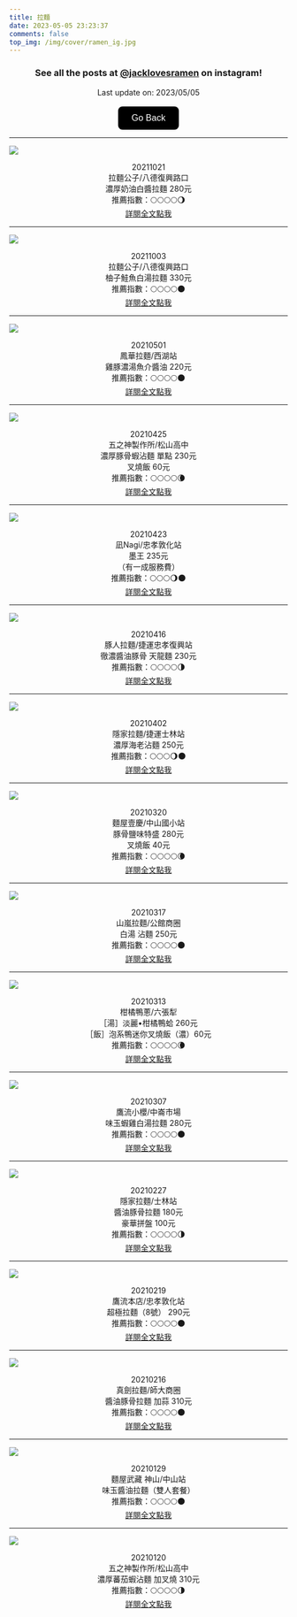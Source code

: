 ```yaml
---
title: 拉麵
date: 2023-05-05 23:23:37
comments: false
top_img: /img/cover/ramen_ig.jpg
---
```


<center>
<h3>See all the posts at <a href="https://www.instagram.com/jacklovesramen/">@jacklovesramen</a> on instagram!</h3>
</center>

<!-- START -->

<center>Last update on: 2023/05/05</center>

<center>
<br>
<a href='https://jackchen890311.github.io/ramen/'><button style="background-color: black; border: none; color: white; padding: 12px 24px; text-align: center; text-decoration: none; display: inline-block; font-size: 16px; border-radius: 8px;">Go Back</button></a>
<br>
</center>

---

![](https://scontent.cdninstagram.com/v/t51.29350-15/246849760_1031519574056676_679071136897139031_n.jpg?_nc_cat=104&ccb=1-7&_nc_sid=8ae9d6&_nc_ohc=OreEEUO4SFYAX_iZUdI&_nc_oc=AQk_tejrcbjm-83wB-_YZJ8kVoeNOOX41ufMbjQzLk9Gc8TOa8Oh-k1UWL83BNCoKH4&_nc_ht=scontent.cdninstagram.com&edm=ANo9K5cEAAAA&oh=00_AfDUvWHcZ-RCkGmiTYxm-bky7rw0x_QJUYFihk8z6zzXnA&oe=645A8F50)
<center>
20211021<br>
拉麵公子/八德復興路口<br>
濃厚奶油白醬拉麵 280元<br>
推薦指數：🌕🌕🌕🌕🌖<br>
<a href='https://www.instagram.com/p/CVSg3TuhhHs/'>詳閱全文點我</a></center>

---

![](https://scontent.cdninstagram.com/v/t51.29350-15/244710607_280127853931932_5325365264133966854_n.webp?stp=dst-jpg&_nc_cat=104&ccb=1-7&_nc_sid=8ae9d6&_nc_ohc=vtWV9chss1MAX_MSVX8&_nc_ht=scontent.cdninstagram.com&edm=ANo9K5cEAAAA&oh=00_AfBTvIPj69UVamiih2RYzTWBlRaSa6kRLmhedgZIyeVc6w&oe=645A4635)
<center>
20211003<br>
拉麵公子/八德復興路口<br>
柚子鮭魚白湯拉麵 330元<br>
推薦指數：🌕🌕🌕🌕🌑<br>
<a href='https://www.instagram.com/p/CUwofw2r5Bv/'>詳閱全文點我</a></center>

---

![](https://scontent.cdninstagram.com/v/t51.29350-15/179378830_480998399799351_1085073778374271957_n.jpg?_nc_cat=100&ccb=1-7&_nc_sid=8ae9d6&_nc_ohc=WpHtvleWRX0AX_-k8nT&_nc_ht=scontent.cdninstagram.com&edm=ANo9K5cEAAAA&oh=00_AfD2Zzml2FOthpXgyZ6xgF2GMAi9KAFhpmaa-ovy9fgscw&oe=64596C99)
<center>
20210501<br>
鳳華拉麵/西湖站<br>
雞豚濃湯魚介醬油 220元<br>
推薦指數：🌕🌕🌕🌕🌑<br>
<a href='https://www.instagram.com/p/COWuwjvA3VV/'>詳閱全文點我</a></center>

---

![](https://scontent.cdninstagram.com/v/t51.29350-15/180355680_870504283505010_5744903010600299316_n.jpg?_nc_cat=105&ccb=1-7&_nc_sid=8ae9d6&_nc_ohc=LcnVQGg-Tt4AX-fR1Hi&_nc_ht=scontent.cdninstagram.com&edm=ANo9K5cEAAAA&oh=00_AfBk4_nwdq8dS-fgvjXsXRDtcKw6fedNI54E7pfgB1UT9A&oe=64598A77)
<center>
20210425<br>
五之神製作所/松山高中<br>
濃厚豚骨蝦沾麵 單點 230元<br>
叉燒飯 60元<br>
推薦指數：🌕🌕🌕🌕🌘<br>
<a href='https://www.instagram.com/p/COWt6UrAMPN/'>詳閱全文點我</a></center>

---

![](https://scontent.cdninstagram.com/v/t51.29350-15/180900038_311632423722787_268505346033510180_n.jpg?_nc_cat=106&ccb=1-7&_nc_sid=8ae9d6&_nc_ohc=9n9izGg4wlwAX_eF9UF&_nc_ht=scontent.cdninstagram.com&edm=ANo9K5cEAAAA&oh=00_AfDZ_wPrgNgML4CAb8y-LToYFKdz-KndyhDyt8q69DSCyw&oe=6458F6F8)
<center>
20210423<br>
凪Nagi/忠孝敦化站<br>
墨王 235元<br>
（有一成服務費）<br>
推薦指數：🌕🌕🌕🌖🌑<br>
<a href='https://www.instagram.com/p/COWtIoCgLmh/'>詳閱全文點我</a></center>

---

![](https://scontent.cdninstagram.com/v/t51.29350-15/175323557_510576183435173_3198164247092515389_n.jpg?_nc_cat=107&ccb=1-7&_nc_sid=8ae9d6&_nc_ohc=cStI3KrYQbYAX_kH2o8&_nc_ht=scontent.cdninstagram.com&edm=ANo9K5cEAAAA&oh=00_AfCV3TfEMmMcUQcFquTsFxkO9fPIUkUfkoNEGpPY9i4aLQ&oe=645A4873)
<center>
20210416<br>
豚人拉麵/捷運忠孝復興站<br>
徹濃醬油豚骨 天龍麵 230元<br>
推薦指數：🌕🌕🌕🌕🌗<br>
<a href='https://www.instagram.com/p/CNw5yHxge65/'>詳閱全文點我</a></center>

---

![](https://scontent.cdninstagram.com/v/t51.29350-15/173908983_194432215826356_4943691118311477843_n.jpg?_nc_cat=110&ccb=1-7&_nc_sid=8ae9d6&_nc_ohc=O6REH3LuS1gAX_zxv3H&_nc_ht=scontent.cdninstagram.com&edm=ANo9K5cEAAAA&oh=00_AfAZ44aJuL0BL595WbEjLoiqPOPddkG6pbRHpzrfLmnZ3A&oe=6459142C)
<center>
20210402<br>
隱家拉麵/捷運士林站<br>
濃厚海老沾麵 250元<br>
推薦指數：🌕🌕🌕🌖🌑<br>
<a href='https://www.instagram.com/p/CNw5FmUAVB_/'>詳閱全文點我</a></center>

---

![](https://scontent.cdninstagram.com/v/t51.29350-15/162710056_1406169009721711_6585820134282477184_n.jpg?_nc_cat=106&ccb=1-7&_nc_sid=8ae9d6&_nc_ohc=R3awVW9CsTQAX99HdGv&_nc_oc=AQnfIuCv3nawcIugLfvtDJN0RNP9Y9iyoqJkY9ioEeJ_fmDe96ptCHnWATOZ5Xz-zwE&_nc_ht=scontent.cdninstagram.com&edm=ANo9K5cEAAAA&oh=00_AfCXN6iYdeFQO6yh8Zg_Z0XpUTl_OU1P4n9zQ2OJSVP_7g&oe=64592312)
<center>
20210320<br>
麵屋壹慶/中山國小站<br>
豚骨鹽味特盛 280元<br>
叉燒飯 40元<br>
推薦指數：🌕🌕🌕🌕🌘<br>
<a href='https://www.instagram.com/p/CMowfIzg64t/'>詳閱全文點我</a></center>

---

![](https://scontent.cdninstagram.com/v/t51.29350-15/161047842_960184904812477_4084869735382899692_n.jpg?_nc_cat=108&ccb=1-7&_nc_sid=8ae9d6&_nc_ohc=T7xciD-LLF4AX8MYMUm&_nc_ht=scontent.cdninstagram.com&edm=ANo9K5cEAAAA&oh=00_AfDxFaKshfUu_rL95tRmXHQPcoKtE8JIGCh_Z7thSZNyqg&oe=645A86F2)
<center>
20210317<br>
山嵐拉麵/公館商圈<br>
白湯 沾麵 250元<br>
推薦指數：🌕🌕🌕🌕🌑<br>
<a href='https://www.instagram.com/p/CMhKjd3AoqU/'>詳閱全文點我</a></center>

---

![](https://scontent.cdninstagram.com/v/t51.29350-15/159960947_805189360351709_1344227617622126048_n.jpg?_nc_cat=106&ccb=1-7&_nc_sid=8ae9d6&_nc_ohc=Clu05Ch_URwAX_DJkWE&_nc_ht=scontent.cdninstagram.com&edm=ANo9K5cEAAAA&oh=00_AfCaZK6qULb6rblcUpRiyDyUc8Al_qasxtNN8_XAUW5d1w&oe=645A5B65)
<center>
20210313<br>
柑橘鴨蔥/六張犁<br>
［湯］淡麗•柑橘鴨蛤 260元<br>
［飯］泡系鴨迷你叉燒飯（濃）60元<br>
推薦指數：🌕🌕🌕🌕🌘<br>
<a href='https://www.instagram.com/p/CMXJFLDAsqe/'>詳閱全文點我</a></center>

---

![](https://scontent.cdninstagram.com/v/t51.29350-15/157239876_1715073225319973_2769358349772873667_n.jpg?_nc_cat=101&ccb=1-7&_nc_sid=8ae9d6&_nc_ohc=I5r3jI8gfiIAX9cHvR6&_nc_ht=scontent.cdninstagram.com&edm=ANo9K5cEAAAA&oh=00_AfADuSbIC2fV5p0c_EOGHsIRfTrKbo2PAV7jnhDrdvuFow&oe=6458D1C1)
<center>
20210307<br>
鷹流小櫻/中崙市場<br>
味玉蝦雞白湯拉麵 280元<br>
推薦指數：🌕🌕🌕🌕🌑<br>
<a href='https://www.instagram.com/p/CMHhbdlgibg/'>詳閱全文點我</a></center>

---

![](https://scontent.cdninstagram.com/v/t51.29350-15/155509641_543108453260838_5891409171792126939_n.jpg?_nc_cat=106&ccb=1-7&_nc_sid=8ae9d6&_nc_ohc=T2VxX65klFQAX_HHR1n&_nc_ht=scontent.cdninstagram.com&edm=ANo9K5cEAAAA&oh=00_AfApf1D7hqq2UK3HHRd3LqW275sVRWn-THKJRR8jk66fbQ&oe=645A2178)
<center>
20210227<br>
隱家拉麵/士林站<br>
醬油豚骨拉麵 180元<br>
豪華拼盤 100元<br>
推薦指數：🌕🌕🌕🌕🌗<br>
<a href='https://www.instagram.com/p/CLy7sjcgwNe/'>詳閱全文點我</a></center>

---

![](https://scontent.cdninstagram.com/v/t51.29350-15/154246683_121819993145560_5639072820664247320_n.jpg?_nc_cat=108&ccb=1-7&_nc_sid=8ae9d6&_nc_ohc=j2AvZjjSrH8AX_wEa2J&_nc_ht=scontent.cdninstagram.com&edm=ANo9K5cEAAAA&oh=00_AfA516TyPCzLKm9dLRvpQ4WAnsDHHw4trH5R-NYLQOJWOA&oe=645A6B1E)
<center>
20210219<br>
鷹流本店/忠孝敦化站<br>
超極拉麵（8號） 290元<br>
推薦指數：🌕🌕🌕🌕🌑<br>
<a href='https://www.instagram.com/p/CLy7njsgld4/'>詳閱全文點我</a></center>

---

![](https://scontent.cdninstagram.com/v/t51.29350-15/150605040_1015491615647178_2492825620291627860_n.jpg?_nc_cat=109&ccb=1-7&_nc_sid=8ae9d6&_nc_ohc=AevkK0cQmMgAX8Itdmr&_nc_oc=AQlY3XcANFCGWXqputKbRPAnUj_GlQ5vKw81KP2bdtbQqWaRoirm_-yVHqrMU9JZWf8&_nc_ht=scontent.cdninstagram.com&edm=ANo9K5cEAAAA&oh=00_AfDHYYeOp6adxj76OlKUFlMINxRkI6_W3m5ypnfB1CBkJw&oe=645948D9)
<center>
20210216<br>
真劍拉麵/師大商圈<br>
醬油豚骨拉麵 加蒜 310元<br>
推薦指數：🌕🌕🌕🌕🌑<br>
<a href='https://www.instagram.com/p/CLV3tejAX3P/'>詳閱全文點我</a></center>

---

![](https://scontent.cdninstagram.com/v/t51.29350-15/151001571_742208546413745_8137228704429162513_n.jpg?_nc_cat=105&ccb=1-7&_nc_sid=8ae9d6&_nc_ohc=pUEEdxX_6WUAX8DSXC5&_nc_ht=scontent.cdninstagram.com&edm=ANo9K5cEAAAA&oh=00_AfDZp3q9hu0Qt_rxtUtznWyfYJDbKXjS0VL_XJ4E0RuSjg&oe=645A2D96)
<center>
20210129<br>
麵屋武藏 神山/中山站<br>
味玉醬油拉麵（雙人套餐）<br>
推薦指數：🌕🌕🌕🌕🌑<br>
<a href='https://www.instagram.com/p/CLV24z8Alkl/'>詳閱全文點我</a></center>

---

![](https://scontent.cdninstagram.com/v/t51.29350-15/139925788_692375391427837_1639180510936064723_n.jpg?_nc_cat=108&ccb=1-7&_nc_sid=8ae9d6&_nc_ohc=3l-rmItMU-sAX_zTv8c&_nc_ht=scontent.cdninstagram.com&edm=ANo9K5cEAAAA&oh=00_AfDwvrI_QBf9SIttD4LNDxDNViL2Xj-z97NiBzqta9PGrQ&oe=645915C0)
<center>
20210120<br>
五之神製作所/松山高中<br>
濃厚蕃茄蝦沾麵 加叉燒 310元<br>
推薦指數：🌕🌕🌕🌕🌗<br>
<a href='https://www.instagram.com/p/CKRUCA7AGr9/'>詳閱全文點我</a></center>
